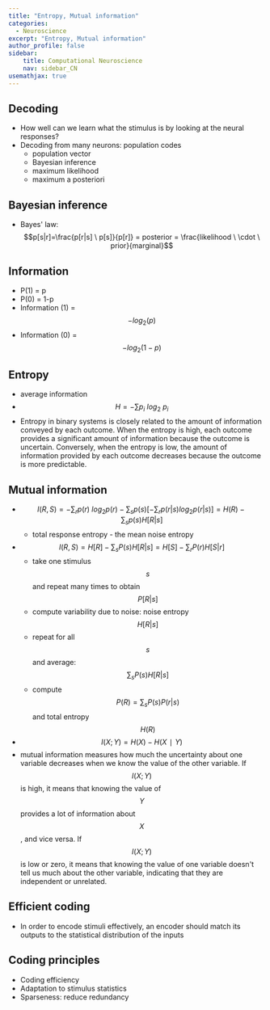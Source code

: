 ```yaml
---
title: "Entropy, Mutual information"
categories:
  - Neuroscience 
excerpt: "Entropy, Mutual information"
author_profile: false
sidebar:
    title: Computational Neuroscience
    nav: sidebar_CN
usemathjax: true
---
```



## Decoding

- How well can we learn what the stimulus is by looking at the neural responses?
- Decoding from many neurons: population codes
  - population vector
  - Bayesian inference
  - maximum likelihood
  - maximum a posteriori

## Bayesian inference

- Bayes' law: $$p[s|r]=\frac{p[r|s] \ p[s]}{p[r]} = posterior = \frac{likelihood \ \cdot \ prior}{marginal}$$

## Information

- P(1) = p
- P(0) = 1-p
- Information (1) = $$-log_{2}(p)$$
- Information (0) = $$-log_{2}(1-p)$$

## Entropy

- average information
- $$H = -\sum p_{i} \ log_{2}\ {p_{i}}$$
- Entropy in binary systems is closely related to the amount of information conveyed by each outcome. When the entropy is high, each outcome provides a significant amount of information because the outcome is uncertain. Conversely, when the entropy is low, the amount of information provided by each outcome decreases because the outcome is more predictable.

## Mutual information

- $$I(R,S) = -\sum_{r} p(r) \ log_{2}p(r) - \sum_{s} p(s)[-\sum_{r}p(r|s)log_{2}p(r|s)]=H(R)-\sum_{s}p(s)H[R|s]$$
  - total response entropy - the mean noise entropy
- $$I(R,S)=H[R]-\sum_{s}P(s)H[R|s]=H[S]-\sum_{r}P(r)H[S|r]$$
  - take one stimulus $$s$$ and repeat many times to obtain $$P[R|s]$$
  - compute variability due to noise: noise entropy $$H[R|s]$$
  - repeat for all $$s$$ and average: $$\sum_{s}P(s)H[R|s]$$
  - compute $$P(R)=\sum_{s}P(s)P(r|s)$$ and total entropy $$H(R)$$
- $$I(X;Y)=H(X)−H(X∣Y)$$
- mutual information measures how much the uncertainty about one variable decreases when we know the value of the other variable. If $$I(X;Y)$$ is high, it means that knowing the value of $$Y$$ provides a lot of information about $$X$$, and vice versa. If $$I(X;Y)$$ is low or zero, it means that knowing the value of one variable doesn't tell us much about the other variable, indicating that they are independent or unrelated.

## Efficient coding

- In order to encode stimuli effectively, an encoder should match its outputs to the statistical distribution of the inputs

## Coding principles

- Coding efficiency
- Adaptation to stimulus statistics
- Sparseness: reduce redundancy
